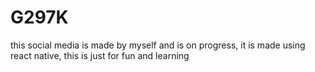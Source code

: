 # G297K
this social media is made by myself and is on progress, it is made using react native, this is just for fun and learning

